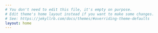 ```yaml
---
# You don't need to edit this file, it's empty on purpose.
# Edit theme's home layout instead if you want to make some changes.
# See: https://jekyllrb.com/docs/themes/#overriding-theme-defaults
layout: home
---
```

